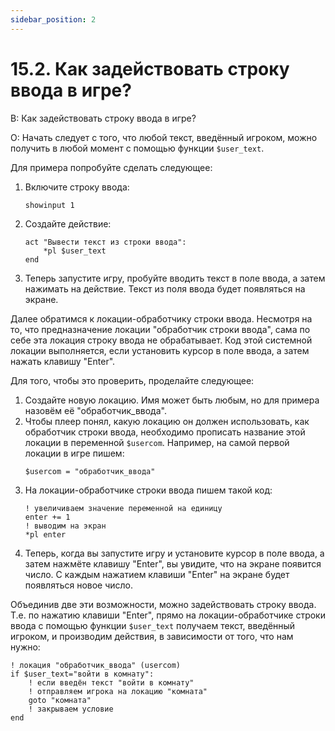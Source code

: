 ```yaml
---
sidebar_position: 2
---
```


# 15.2. Как задействовать строку ввода в игре?
<!-- [:faq_15_02] -->
В: Как задействовать строку ввода в игре?

О:
Начать следует с того, что любой текст, введённый игроком, можно получить в любой момент с помощью функции `$user_text`.

Для примера попробуйте сделать следующее:

1. Включите строку ввода:
	```qsp
	showinput 1
	```
2. Создайте действие:
	```qsp
	act "Вывести текст из строки ввода":
		*pl $user_text
	end
	```
3. Теперь запустите игру, пробуйте вводить текст в поле ввода, а затем нажимать на действие. Текст из поля ввода будет появляться на экране.

Далее обратимся к локации-обработчику строки ввода. Несмотря на то, что предназначение локации "обработчик строки ввода", сама по себе эта локация строку ввода не обрабатывает. Код этой системной локации выполняется, если установить курсор в поле ввода, а затем нажать клавишу "Enter".

Для того, чтобы это проверить, проделайте следующее:

1. Создайте новую локацию. Имя может быть любым, но для примера назовём её "обработчик_ввода".
2. Чтобы плеер понял, какую локацию он должен использовать, как обработчик строки ввода, необходимо прописать название этой локации в переменной `$usercom`. Например, на самой первой локации в игре пишем:
	```qsp
	$usercom = "обработчик_ввода"
	```
3. На локации-обработчике строки ввода пишем такой код:
	```qsp
	! увеличиваем значение переменной на единицу
	enter += 1
	! выводим на экран
	*pl enter
	```
4. Теперь, когда вы запустите игру и установите курсор в поле ввода, а затем нажмёте клавишу "Enter", вы увидите, что на экране появится число. С каждым нажатием клавиши "Enter" на экране будет появляться новое число.

Объединив две эти возможности, можно задействовать строку ввода. Т.е. по нажатию клавиши "Enter", прямо на локации-обработчике строки ввода с помощью функции `$user_text` получаем текст, введённый игроком, и производим действия, в зависимости от того, что нам нужно:

```qsp
! локация "обработчик_ввода" (usercom)
if $user_text="войти в комнату":
	! если введён текст "войти в комнату"
	! отправляем игрока на локацию "комната"
	goto "комната"
	! закрываем условие
end
```
